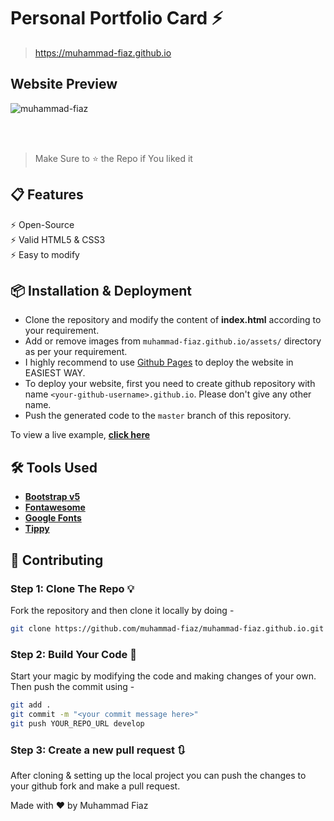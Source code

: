 # Personal Portfolio Card ⚡


> https://muhammad-fiaz.github.io


## Website Preview


![muhammad-fiaz](https://github.com/muhammad-fiaz/muhammad-fiaz.github.io/assets/75434191/deebf9ce-16e4-4dcd-aa8c-67836e11a1a7)


<br><br>

> Make Sure to ⭐ the Repo if You liked it

## 📋 Features

⚡️ Open-Source\
⚡️ Valid HTML5 & CSS3\
⚡️ Easy to modify

## 📦 Installation & Deployment

- Clone the repository and modify the content of <b>index.html</b> according to your requirement.
- Add or remove images from `muhammad-fiaz.github.io/assets/` directory as per your requirement.
- I highly recommend to use [Github Pages](https://docs.github.com/en/pages) to deploy the website in EASIEST WAY.
- To deploy your website, first you need to create github repository with name `<your-github-username>.github.io`. Please don't give any other name.
- Push the generated code to the `master` branch of this repository.


To view a live example, **[click here](https://muhammad-fiaz.github.io/)**

## 🛠️ Tools Used

- [<b>Bootstrap v5</b>](https://getbootstrap.com/)
- [<b>Fontawesome</b>](https://fontawesome.com/)
- [<b>Google Fonts</b>](https://fonts.google.com/)
- [<b>Tippy</b>](https://atomiks.github.io/tippyjs/)


## 🚀 Contributing

### Step 1: Clone The Repo 💡

Fork the repository and then clone it locally by doing -

```bash
git clone https://github.com/muhammad-fiaz/muhammad-fiaz.github.io.git
```

### Step 2: Build Your Code 🔨

Start your magic by modifying the code and making changes of your own. Then push the commit using -

```bash
git add .
git commit -m "<your commit message here>"
git push YOUR_REPO_URL develop
```

### Step 3: Create a new pull request 🔃

After cloning & setting up the local project you can push the changes to your github fork and make a pull request.




Made with :heart: by Muhammad Fiaz
